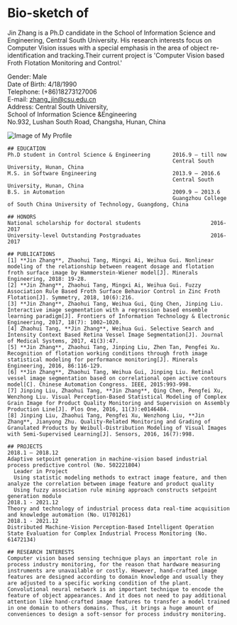 # Bio-sketch of 

Jin Zhang is a Ph.D candidate in the School of Information Science and Engineering, Central South University. His research interests focus on Computer Vision issues with a special emphasis in the area of object re-identification and tracking.Their current project is 'Computer Vision based Froth Flotation Monitoring and Control.'

Gender: Male  
Date of Birth: 4/18/1990  
Telephone: (+86)18273127006  
E-mail: zhang_jin@csu.edu.cn  
Address: Central South University,  
         School of Information Science &Engineering  
         No.932, Lushan South Road, Changsha, Hunan, China  

![Image of My Profile](https://JinCSU.github.io/Jin-Zhang.github.io/photo.jpg)
    
```
## EDUCATION
Ph.D student in Control Science & Engineering       2016.9 – till now  
                                                    Central South University, Hunan, China  
M.S. in Software Engineering                        2013.9 – 2016.6   
                                                    Central South University, Hunan, China  
B.S. in Automation                                  2009.9 – 2013.6  
                                                    Guangzhou College of South China University of Technology, Guangdong, China  

## HONORS
National scholarship for doctoral students						2016-2017  
University-level Outstanding Postgraduates						2016-2017  

## PUBLICATIONS
[1] **Jin Zhang**, Zhaohui Tang, Mingxi Ai, Weihua Gui. Nonlinear modeling of the relationship between reagent dosage and flotation froth surface image by Hammerstein-Wiener model[J]. Minerals Engineering, 2018: 19-28.  
[2] **Jin Zhang**, Zhaohui Tang, Mingxi Ai, Weihua Gui. Fuzzy Association Rule Based Froth Surface Behavior Control in Zinc Froth Flotation[J]. Symmetry, 2018, 10(6):216.  
[3] **Jin Zhang**, Zhaohui Tang, Weihua Gui, Qing Chen, Jinping Liu. Interactive image segmentation with a regression based ensemble learning paradigm[J]. Frontiers of Information Technology & Electronic Engineering, 2017, 18(7): 1002–1020.  
[4] Zhaohui Tang, **Jin Zhang**, Weihua Gui. Selective Search and Intensity Context Based Retina Vessel Image Segmentation[J]. Journal of Medical Systems, 2017, 41(3):47.  
[5] **Jin Zhang**, Zhaohui Tang, Jinping Liu, Zhen Tan, Pengfei Xu. Recognition of flotation working conditions through froth image statistical modeling for performance monitoring[J]. Minerals Engineering, 2016, 86:116-129.  
[6] **Jin Zhang**, Zhaohui Tang, Weihua Gui, Jinping Liu. Retinal vessel image segmentation based on correlational open active contours model[C]. Chinese Automation Congress. IEEE, 2015:993-998.  
[7] Jinping Liu, Zhaohui Tang, **Jin Zhang**, Qing Chen, Pengfei Xu, Wenzhong Liu. Visual Perception-Based Statistical Modeling of Complex Grain Image for Product Quality Monitoring and Supervision on Assembly Production Line[J]. Plos One, 2016, 11(3):e0146484.  
[8] Jinping Liu, Zhaohui Tang, Pengfei Xu, Wenzhong Liu, **Jin Zhang**, Jianyong Zhu. Quality-Related Monitoring and Grading of Granulated Products by Weibull-Distribution Modeling of Visual Images with Semi-Supervised Learning[J]. Sensors, 2016, 16(7):998.  

## PROJECTS
2018.1 – 2018.12
Adaptive setpoint generation in machine-vision based industrial process predictive control (No. 502221804)
  Leader in Project  
  Using statistic modeling methods to extract image feature, and then analyze the correlation between image feature and product quality  
  Using fuzzy association rule mining approach constructs setpoint generation module  
2018.1 - 2021.12  
Theory and technology of industrial process data real-time acquisition and knowledge automation (No. U1701261)  
2018.1 - 2021.12  
Distributed Machine-Vision Perception-Based Intelligent Operation State Evaluation for Complex Industrial Process Monitoring (No. 61472134)  

## RESEARCH INTERESTS
Computer vision based sensing technique plays an important role in process industry monitoring, for the reason that hardware measuring instruments are unavailable or costly. However, hand-crafted image features are designed according to domain knowledge and usually they are adjusted to a specific working condition of the plant. Convolutional neural network is an important technique to encode the feature of object appearances. And it does not need to pay additional attention like hand-crafted image features to transfer a model trained in one domain to others domains. Thus, it brings a huge amount of conveniences to design a soft-sensor for process industry monitoring.
